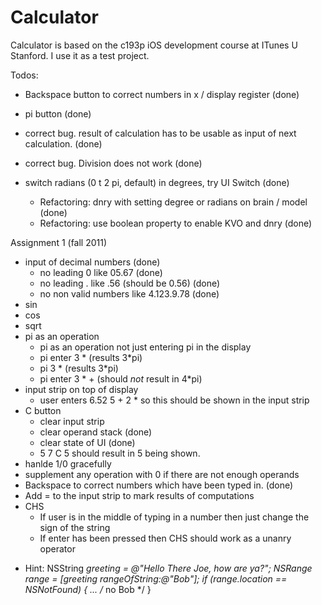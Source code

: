 Calculator
==========

Calculator is based on the c193p iOS development course at ITunes U Stanford. I use it as a test project. 

Todos:
+ Backspace button to correct numbers in x / display register (done)
+ pi button (done)

+ correct bug. result of calculation has to be usable as input of next calculation. (done)
+ correct bug. Division does not work (done)
+ switch radians (0 t 2 pi, default) in degrees, try UI Switch (done)
  + Refactoring: dnry with setting degree or radians on brain / model (done)
  + Refactoring: use boolean property to enable KVO and dnry (done)
  
Assignment 1 (fall 2011)
+ input of decimal numbers (done)
  + no leading 0 like 05.67 (done)
  + no leading . like .56 (should be 0.56) (done)
  + no non valid numbers like 4.123.9.78 (done)
+ sin
+ cos
+ sqrt
+ pi as an operation 
  + pi as an operation not just entering pi in the display
  + pi enter 3 * (results 3*pi)
  + pi 3 * (results 3*pi)
  + pi enter 3 * + (should _not_ result in 4*pi)
+ input strip on top of display
  + user enters 6.52 5 + 2 * so this should be shown in the input strip
+ C button
  + clear input strip
  + clear operand stack (done)
  + clear state of UI (done)
  + 5 7 C 5 should result in 5 being shown.
+ hanlde 1/0 gracefully
+ supplement any operation with 0 if there are not enough operands
+ Backspace to correct numbers which have been typed in. (done)
+ Add = to the input strip to mark results of computations
+ CHS
  + If user is in the middle of typing in a number then just change the sign of the string
  + If enter has been pressed then CHS should work as a unanry operator
* Hint: NSString *greeting = @"Hello There Joe, how are ya?";
       NSRange range = [greeting rangeOfString:@"Bob"];
       if (range.location == NSNotFound) { ... /* no Bob */ }
       

